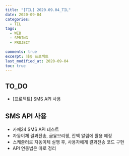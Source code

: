 ```yaml
---
title: "[TIL] 2020.09.04_TIL"
date: 2020-09-04
categories:
  - TIL
tags:
  - WEB
  - SPRING
  - PROJECT

comments: true
excerpt: 최종 프로젝트
last_modified_at: 2020-09-04
toc: true
---
```


## TO_DO 
- [프로젝트] SMS API 사용


## SMS API 사용

- 카페24 SMS API 테스트 
- 자동이체 결과전송, 금융브리핑, 잔액 알림에 활용 예정
- 스케줄러로 자동이체 실행 후, 사용자에게 결과전송 코드 구현
- API 연동법은 따로 정리